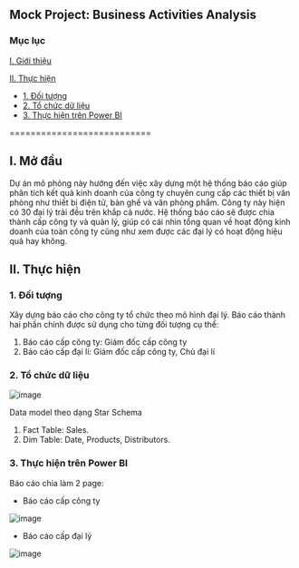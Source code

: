 ﻿
## Mock Project: Business Activities Analysis

### Mục lục

[I. Giới thiệu](#Gioithieu)

[II. Thực hiện](#thuchien)
- [1. Đối tượng](#doituong)
- [2. Tổ chức dữ liệu](#tochucdulieu)
- [3. Thực hiện trên Power BI](#powerBI)

	

===========================

<a name="Gioithieu"></a>
## I. Mở đầu

Dự án mô phỏng này hướng đến việc xây dựng một hệ thống
báo cáo giúp phân tích kết quả kinh doanh của công ty chuyên cung cấp
các thiết bị văn phòng như thiết bị điện tử, bàn ghế và văn phòng phẩm.
Công ty này hiện có 30 đại lý trải đều trên khắp cả nước. Hệ thống báo
cáo sẽ được chia thành cấp công ty và quản lý, giúp có cái nhìn tổng quan
về hoạt động kinh doanh của toàn công ty cũng như xem được các đại lý
có hoạt động hiệu quả hay không.

<a name="thuchien"></a>
## II. Thực hiện

<a name="doituong"></a>
### 1. Đối tượng
Xây dựng báo cáo cho công ty tổ chức theo mô hình đại lý. Báo cáo thành
hai phần chính được sử dụng cho từng đối tượng cụ thể:
1. Báo cáo cấp công ty: Giám đốc cấp công ty
2. Báo cáo cấp đại lí: Giám đốc cấp công ty, Chủ đại lí


<a name="tochucdulieu"></a>
### 2. Tổ chức dữ liệu

![image](https://user-images.githubusercontent.com/94583538/223432785-5cd7d329-c311-4415-b822-d8650bb52671.png)

Data model theo dạng Star Schema
1. Fact Table: Sales.
2. Dim Table: Date, Products, Distributors.

<a name=powerBI></a>
### 3. Thực hiện trên Power BI
Báo cáo chia làm 2 page:
- Báo cáo cấp công ty

![image](https://user-images.githubusercontent.com/94583538/223433950-cf3bd14b-f476-4943-80f2-ec9ce7f9b318.png)

- Báo cáo cấp đại lý

![image](https://user-images.githubusercontent.com/94583538/223434118-8922e251-d1a2-4160-82be-dce801d83f7f.png)


